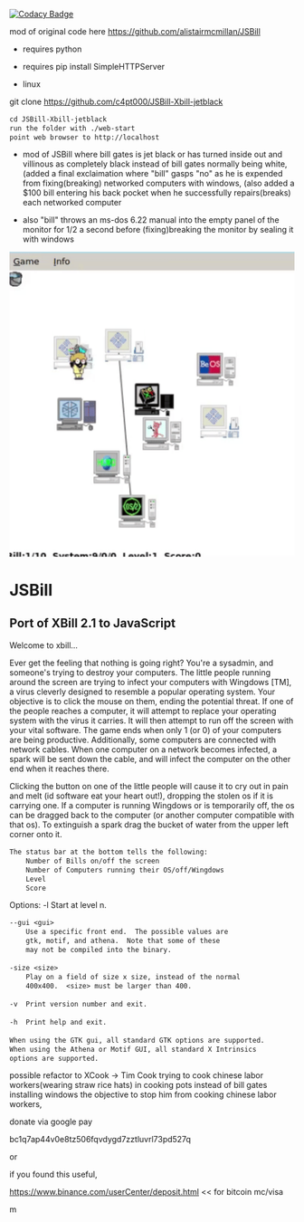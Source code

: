 [![Codacy Badge](https://api.codacy.com/project/badge/Grade/e69b82c1ef434959b89041e3a70d4511)](https://www.codacy.com/app/alistairmcmillan75/JSBill?utm_source=github.com&amp;utm_medium=referral&amp;utm_content=alistairmcmillan/JSBill&amp;utm_campaign=Badge_Grade)


mod of original code here https://github.com/alistairmcmillan/JSBill

* requires python
* requires pip install SimpleHTTPServer

* linux

git clone https://github.com/c4pt000/JSBill-Xbill-jetblack

```
cd JSBill-Xbill-jetblack
run the folder with ./web-start
point web browser to http://localhost
```
* mod of JSBill where bill gates is jet black or has turned inside out and villinous as completely black instead of bill gates normally being white, (added a final exclaimation where "bill" gasps "no" as he is expended from fixing(breaking) networked computers with windows, (also added a $100 bill entering his back pocket when he successfully repairs(breaks) each networked computer

* also "bill" throws an ms-dos 6.22 manual into the empty panel of the monitor for 1/2 a second before (fixing)breaking the monitor by sealing it with windows


<p align="center"><img src="https://github.com/c4pt000/JSBill-Xbill-jetblack/raw/master/animated-out-xbill.gif" width="600"></p>

JSBill
======

Port of XBill 2.1 to JavaScript
-------------------------------

Welcome to xbill...

Ever get the feeling that nothing is going right?  You're a sysadmin,
and someone's trying to destroy your computers.  The little people
running around the screen are trying to infect your computers with
Wingdows [TM], a virus cleverly  designed to resemble a popular
operating system.  Your objective is to click the mouse on them, ending
the potential threat.  If one of the people reaches a computer, it will
attempt to replace your operating system with the virus it carries. It
will then attempt to run off the screen with your vital software.  The
game ends when only 1 (or 0) of your computers are being productive.
Additionally, some computers are connected with network cables.  When
one computer on a network becomes infected, a spark will be sent down
the cable, and will infect the computer on the other end when it reaches
there.

Clicking the button on one of the little people will cause it to cry out
in pain and melt (id software eat your heart out!), dropping the stolen
os if it is carrying one.  If a computer is running Wingdows or is
temporarily off, the os can be dragged back to the computer (or
another computer compatible with that os).  To extinguish a spark drag
the bucket of water from the upper left corner onto it.

	The status bar at the bottom tells the following:
		Number of Bills on/off the screen
		Number of Computers running their OS/off/Wingdows
		Level
		Score

Options:
	-l <n>	Start at level n.

	--gui <gui>
		Use a specific front end.  The possible values are
		gtk, motif, and athena.  Note that some of these
		may not be compiled into the binary.

	-size <size>
		Play on a field of size x size, instead of the normal
		400x400.  <size> must be larger than 400.

	-v	Print version number and exit.

	-h	Print help and exit.

	When using the GTK gui, all standard GTK options are supported.
	When using the Athena or Motif GUI, all standard X Intrinsics
	options are supported.

possible refactor to XCook -> Tim Cook trying to cook chinese labor workers(wearing straw rice hats) in cooking pots instead of bill gates installing windows the objective to stop him from cooking chinese labor workers,


donate via google pay

bc1q7ap44v0e8tz506fqvdygd7zztluvrl73pd527q

or 

if you found this useful,

https://www.binance.com/userCenter/deposit.html      << for bitcoin mc/visa




m
